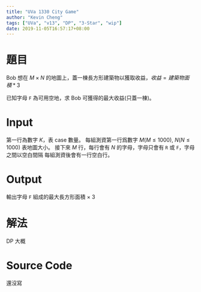 ```yaml
---
title: "UVa 1330 City Game"
author: "Kevin Cheng"
tags: ["UVa", "v13", "DP", "3-Star", "wip"]
date: 2019-11-05T16:57:17+08:00
---
```


# 題目
Bob 想在 $M \times N$ 的地圖上，蓋一棟長方形建築物以獲取收益，$收益 = 建築物面積 * 3$

已知字母 `F` 為可用空地，求 Bob 可獲得的最大收益(只蓋一棟)。

<!--more-->

# Input
第一行為數字 $K$，表 case 數量。
每組測資第一行爲數字 $M$($M \leq 1000$), $N$($N \leq 1000$) 表地圖大小。
接下來 $M$ 行，每行會有 $N$ 的字母，字母只會有 `R` 或 `F`，字母之間以空白間隔
每組測資後會有一行空白行。

# Output
輸出字母 `F` 組成的最大長方形面積 $\times$ 3

# 解法
DP 大概

# Source Code
還沒寫

<!--< readfile file="uva/OOXX" highlight="OOXX" >-->
